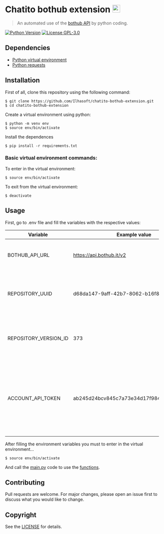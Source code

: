 # Chatito bothub extension <img src="https://push.al/wp-content/uploads/2020/02/avatar4.png" width="25">
> An automated use of the [bothub API](https://api.bothub.it/) by python coding.

[![Python Version](https://img.shields.io/badge/python-v3.8-blue)](https://www.python.org/)
[![License GPL-3.0](https://img.shields.io/badge/license-%20GPL--3.0-yellow.svg)](https://github.com/Ilhasoft/bothub-engine/blob/master/LICENSE)

Dependencies
---
- [Python virtual environment](https://packaging.python.org/guides/installing-using-pip-and-virtual-environments/)
- [Python requests](https://pypi.org/project/requests/)

Installation
-------
First of all, clone this repository using the following command:

    $ git clone https://github.com/Ilhasoft/chatito-bothub-extension.git
    $ cd chatito-bothub-extension

Create a virtual environment using python:

	$ python -m venv env
    $ source env/bin/activate

Install the dependences

	$ pip install -r requirements.txt

### Basic virtual environment commands:
To enter in the virtual environment:

	$ source env/bin/activate

To exit from the virtual environment:

	$ deactivate

Usage
---
First, go to .env file and fill the variables with the respective values:

| Variable | Example value | Explanation |
| --- | --- | --- |
| BOTHUB_API_URL | https://api.bothub.it/v2 | Base url of the bothub api version that you gonna use. |
| REPOSITORY_UUID | d68da147-9aff-42b7-8062-b16f8a543ac2 | The repository UUID.  You can get it in your network browser log. |
| REPOSITORY_VERSION_ID | 373 | The repository version id.  You can get it in your network browser log. |
| ACCOUNT_API_TOKEN | ab245d24bcv845c7a73e34d17f9843e6346058c9 | Your account api token that created when you create a bothub account. You can get it in your network browser log. |

After filling the environment variables you must to enter in the virtual environment...

	$ source env/bin/activate

And call the [main.py](/main.py) code to use the [functions](/tutorial.md).

Contributing
---
Pull requests are welcome. For major changes, please open an issue first to discuss what you would like to change.

Copyright
---
See the [LICENSE](/LICENSE) for details.

